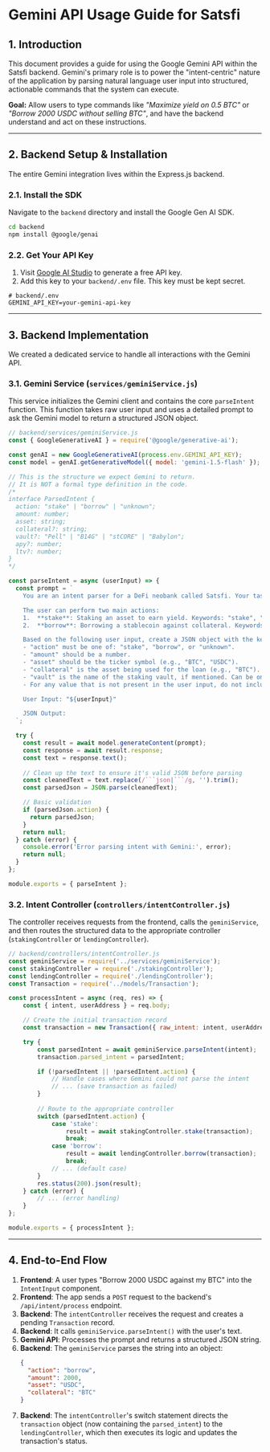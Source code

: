 # Gemini API Usage Guide for Satsfi

## 1. Introduction

This document provides a guide for using the Google Gemini API within the Satsfi backend. Gemini's primary role is to power the "intent-centric" nature of the application by parsing natural language user input into structured, actionable commands that the system can execute.

**Goal:** Allow users to type commands like *"Maximize yield on 0.5 BTC"* or *"Borrow 2000 USDC without selling BTC"*, and have the backend understand and act on these instructions.

---

## 2. Backend Setup & Installation

The entire Gemini integration lives within the Express.js backend.

### 2.1. Install the SDK

Navigate to the `backend` directory and install the Google Gen AI SDK.

```bash
cd backend
npm install @google/genai
```

### 2.2. Get Your API Key

1.  Visit [Google AI Studio](https://aistudio.google.com/app/apikey) to generate a free API key.
2.  Add this key to your `backend/.env` file. This key must be kept secret.

```env
# backend/.env
GEMINI_API_KEY=your-gemini-api-key
```

---

## 3. Backend Implementation

We created a dedicated service to handle all interactions with the Gemini API.

### 3.1. Gemini Service (`services/geminiService.js`)

This service initializes the Gemini client and contains the core `parseIntent` function. This function takes raw user input and uses a detailed prompt to ask the Gemini model to return a structured JSON object.

```javascript
// backend/services/geminiService.js
const { GoogleGenerativeAI } = require('@google/generative-ai');

const genAI = new GoogleGenerativeAI(process.env.GEMINI_API_KEY);
const model = genAI.getGenerativeModel({ model: 'gemini-1.5-flash' });

// This is the structure we expect Gemini to return.
// It is NOT a formal type definition in the code.
/*
interface ParsedIntent {
  action: "stake" | "borrow" | "unknown";
  amount: number;
  asset: string;
  collateral?: string;
  vault?: "Pell" | "B14G" | "stCORE" | "Babylon";
  apy?: number;
  ltv?: number;
}
*/

const parseIntent = async (userInput) => {
  const prompt = `
    You are an intent parser for a DeFi neobank called Satsfi. Your task is to analyze the user's request and convert it into a structured JSON object.

    The user can perform two main actions:
    1.  **stake**: Staking an asset to earn yield. Keywords: "stake", "earn", "yield", "maximize".
    2.  **borrow**: Borrowing a stablecoin against collateral. Keywords: "borrow", "loan", "against", "collateral".

    Based on the following user input, create a JSON object with the keys: "action", "amount", "asset", and optionally "collateral", "vault", "apy", "ltv".
    - "action" must be one of: "stake", "borrow", or "unknown".
    - "amount" should be a number.
    - "asset" should be the ticker symbol (e.g., "BTC", "USDC").
    - "collateral" is the asset being used for the loan (e.g., "BTC").
    - "vault" is the name of the staking vault, if mentioned. Can be one of: "Pell", "B14G", "stCORE", "Babylon".
    - For any value that is not present in the user input, do not include the key in the JSON output.

    User Input: "${userInput}"

    JSON Output:
  `;

  try {
    const result = await model.generateContent(prompt);
    const response = await result.response;
    const text = response.text();
    
    // Clean up the text to ensure it's valid JSON before parsing
    const cleanedText = text.replace(/```json|```/g, '').trim();
    const parsedJson = JSON.parse(cleanedText);

    // Basic validation
    if (parsedJson.action) {
      return parsedJson;
    }
    return null;
  } catch (error) {
    console.error('Error parsing intent with Gemini:', error);
    return null;
  }
};

module.exports = { parseIntent };
```

### 3.2. Intent Controller (`controllers/intentController.js`)

The controller receives requests from the frontend, calls the `geminiService`, and then routes the structured data to the appropriate controller (`stakingController` or `lendingController`).

```javascript
// backend/controllers/intentController.js
const geminiService = require('../services/geminiService');
const stakingController = require('./stakingController');
const lendingController = require('./lendingController');
const Transaction = require('../models/Transaction');

const processIntent = async (req, res) => {
    const { intent, userAddress } = req.body;

    // Create the initial transaction record
    const transaction = new Transaction({ raw_intent: intent, userAddress, parsed_intent: {} });

    try {
        const parsedIntent = await geminiService.parseIntent(intent);
        transaction.parsed_intent = parsedIntent;

        if (!parsedIntent || !parsedIntent.action) {
            // Handle cases where Gemini could not parse the intent
            // ... (save transaction as failed)
        }
        
        // Route to the appropriate controller
        switch (parsedIntent.action) {
            case 'stake':
                result = await stakingController.stake(transaction);
                break;
            case 'borrow':
                result = await lendingController.borrow(transaction);
                break;
            // ... (default case)
        }
        res.status(200).json(result);
    } catch (error) {
        // ... (error handling)
    }
};

module.exports = { processIntent };
```

---

## 4. End-to-End Flow

1.  **Frontend**: A user types "Borrow 2000 USDC against my BTC" into the `IntentInput` component.
2.  **Frontend**: The app sends a `POST` request to the backend's `/api/intent/process` endpoint.
3.  **Backend**: The `intentController` receives the request and creates a pending `Transaction` record.
4.  **Backend**: It calls `geminiService.parseIntent()` with the user's text.
5.  **Gemini API**: Processes the prompt and returns a structured JSON string.
6.  **Backend**: The `geminiService` parses the string into an object:
    ```json
    {
      "action": "borrow",
      "amount": 2000,
      "asset": "USDC",
      "collateral": "BTC"
    }
    ```
7.  **Backend**: The `intentController`'s switch statement directs the `transaction` object (now containing the `parsed_intent`) to the `lendingController`, which then executes its logic and updates the transaction's status. 